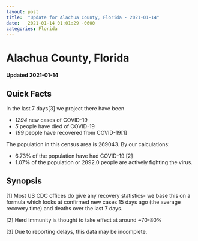```yaml
---
layout: post
title:  "Update for Alachua County, Florida - 2021-01-14"
date:   2021-01-14 01:01:29 -0600
categories: Florida
---
```


# Alachua County, Florida
#### Updated 2021-01-14

## Quick Facts

In the last 7 days[3] we project there have been
- *1294* new cases of COVID-19
- *5* people have died of COVID-19
- *199* people have recovered from COVID-19[1]

The population in this census area is 269043. By our calculations:
- 6.73% of the population have had COVID-19.[2]
- 1.07% of the population or 2892.0 people are actively fighting the virus.

## Synopsis




[1] Most US CDC offices do give any recovery statistics- we base this on a formula which looks at confirmed new cases
15 days ago (the average recovery time) and deaths over the last 7 days.

[2] Herd Immunity is thought to take effect at around ~70-80%

[3] Due to reporting delays, this data may be incomplete.
 
    
